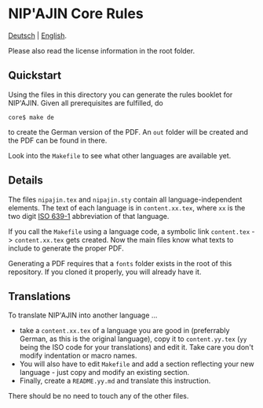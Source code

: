 # NIP'AJIN Core Rules

[Deutsch](README.md) | [English](README.en.md).

Please also read the license information in the root folder.

## Quickstart

Using the files in this directory you can generate the rules booklet for NIP'AJIN. Given all prerequisites are fulfilled, do
```
core$ make de
```
to create the German version of the PDF. An `out` folder will be created and the PDF can be found in there.

Look into the `Makefile` to see what other languages are available yet.

## Details

The files `nipajin.tex` and `nipajin.sty` contain all language-independent elements. The text of each language is in `content.xx.tex`, where `xx` is the two digit [ISO 639-1](https://en.wikipedia.org/wiki/List_of_ISO_639-1_codes) abbreviation of that language.

If you call the `Makefile` using a language code, a symbolic link `content.tex` -> `content.xx.tex` gets created. Now the main files know what texts to include to generate the proper PDF.

Generating a PDF requires that a `fonts` folder exists in the root of this repository. If you cloned it properly, you will already have it.

## Translations

To translate NIP'AJIN into another language ...

* take a `content.xx.tex` of a language you are good in (preferrably German, as this is the original language), copy it to `content.yy.tex` (`yy` being the ISO code for your translations) and edit it. Take care you don't modify indentation or macro names.
* You will also have to edit `Makefile` and add a section reflecting your new language - just copy and modify an existing section.
* Finally, create a `README.yy.md` and translate this instruction.

There should be no need to touch any of the other files.

